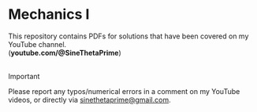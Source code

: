 # Mechanics I
This repository contains PDFs for solutions that have been covered on my YouTube channel. <br />
(**youtube.com/@SineThetaPrime**) \
<br />

> [!IMPORTANT]
> Please report any typos/numerical errors in a comment on my YouTube videos, or directly via sinethetaprime@gmail.com. <br />

